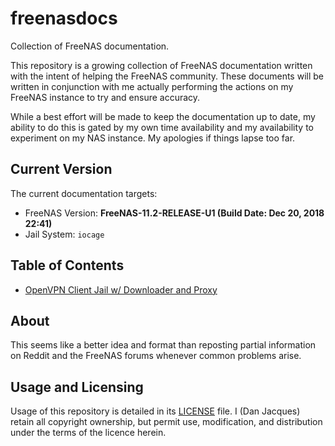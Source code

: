 # freenasdocs
Collection of FreeNAS documentation.

This repository is a growing collection of FreeNAS documentation written with
the intent of helping the FreeNAS community. These documents will be written in conjunction with me actually performing the actions on my FreeNAS instance to try and ensure accuracy. 

While a best effort will be made to keep the documentation up to date, my ability to do this is gated by my own time availability and my availability to experiment on my NAS instance. My apologies if things lapse too far.

## Current Version

The current documentation targets:
* FreeNAS Version: **FreeNAS-11.2-RELEASE-U1 (Build Date: Dec 20, 2018 22:41)**
* Jail System: `iocage`

## Table of Contents

* [OpenVPN Client Jail w/ Downloader and Proxy](/guides/vpn-client-jail.md)

## About
This seems like a better idea and format than reposting partial information on Reddit and the FreeNAS forums whenever common problems arise.

## Usage and Licensing
Usage of this repository is detailed in its [LICENSE](/LICENCE) file. I (Dan Jacques) retain all copyright ownership, but permit use, modification, and distribution under the terms of the licence herein.